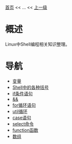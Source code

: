 [首页](/index.md) << ... << [上一级](../index.md)

# 概述
Linux中Shell编程相关知识整理。

# 导航
- [变量](变量.md)
- [Shell中的各种括号](shell中的各种括号/index.md)
- [if条件语句](if条件语句.md)
- [&&](&&.md)
- [for循环语句](for循环语句.md)
- [util循环](util循环.md)
- [case语句](case语句.md)
- [select命令](select命令.md)
- [function函数](function函数.md)
- [数组](数组.md)
    


